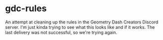 # gdc-rules
An attempt at cleaning up the rules in the Geometry Dash Creators Discord server.
I'm just kinda trying to see what this looks like and if it works.
The last delivery was not successful, so we're trying again.
